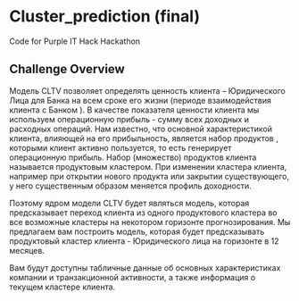 # Cluster_prediction (final)
Code for Purple IT Hack Hackathon

## Challenge Overview
Модель CLTV позволяет определять ценность клиента – Юридического Лица для Банка на всем сроке его жизни (периоде взаимодействия клиента с Банком ). В качестве показателя ценности клиента мы используем операционную прибыль - сумму всех доходных и расходных операций. Нам известно, что основной характеристикой клиента, влияющей на его прибыльность, является набор продуктов , которыми клиент активно пользуется, то есть генерирует операционную прибыль. Набор (множество) продуктов клиента называется продуктовым кластером. При изменении кластера клиента, например при открытии нового продукта или закрытии существующего, у него существенным образом меняется профиль доходности.

Поэтому ядром модели CLTV будет являться модель, которая предсказывает переход клиента из одного продуктового кластера во все возможные кластеры на некотором горизонте прогнозирования. Мы предлагаем вам построить модель, которая будет предсказывать продуктовый кластер клиента - Юридического лица на горизонте в 12 месяцев.

Вам будут доступны табличные данные об основных характеристиках компании и транзакционной активности, а также информация о текущем кластере клиента.
